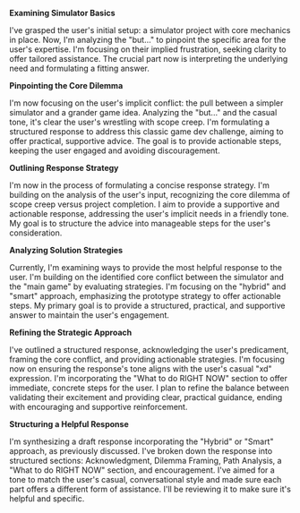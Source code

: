 **Examining Simulator Basics**

I've grasped the user's initial setup: a simulator project with core mechanics in place. Now, I'm analyzing the "but..." to pinpoint the specific area for the user's expertise. I'm focusing on their implied frustration, seeking clarity to offer tailored assistance. The crucial part now is interpreting the underlying need and formulating a fitting answer.


**Pinpointing the Core Dilemma**

I'm now focusing on the user's implicit conflict: the pull between a simpler simulator and a grander game idea. Analyzing the "but..." and the casual tone, it's clear the user's wrestling with scope creep. I'm formulating a structured response to address this classic game dev challenge, aiming to offer practical, supportive advice. The goal is to provide actionable steps, keeping the user engaged and avoiding discouragement.


**Outlining Response Strategy**

I'm now in the process of formulating a concise response strategy. I'm building on the analysis of the user's input, recognizing the core dilemma of scope creep versus project completion. I aim to provide a supportive and actionable response, addressing the user's implicit needs in a friendly tone. My goal is to structure the advice into manageable steps for the user's consideration.


**Analyzing Solution Strategies**

Currently, I'm examining ways to provide the most helpful response to the user. I'm building on the identified core conflict between the simulator and the "main game" by evaluating strategies. I'm focusing on the "hybrid" and "smart" approach, emphasizing the prototype strategy to offer actionable steps. My primary goal is to provide a structured, practical, and supportive answer to maintain the user's engagement.


**Refining the Strategic Approach**

I've outlined a structured response, acknowledging the user's predicament, framing the core conflict, and providing actionable strategies. I'm focusing now on ensuring the response's tone aligns with the user's casual "xd" expression. I'm incorporating the "What to do RIGHT NOW" section to offer immediate, concrete steps for the user. I plan to refine the balance between validating their excitement and providing clear, practical guidance, ending with encouraging and supportive reinforcement.

**Structuring a Helpful Response**

I'm synthesizing a draft response incorporating the "Hybrid" or "Smart" approach, as previously discussed. I've broken down the response into structured sections: Acknowledgment, Dilemma Framing, Path Analysis, a "What to do RIGHT NOW" section, and encouragement. I've aimed for a tone to match the user's casual, conversational style and made sure each part offers a different form of assistance. I'll be reviewing it to make sure it's helpful and specific.



